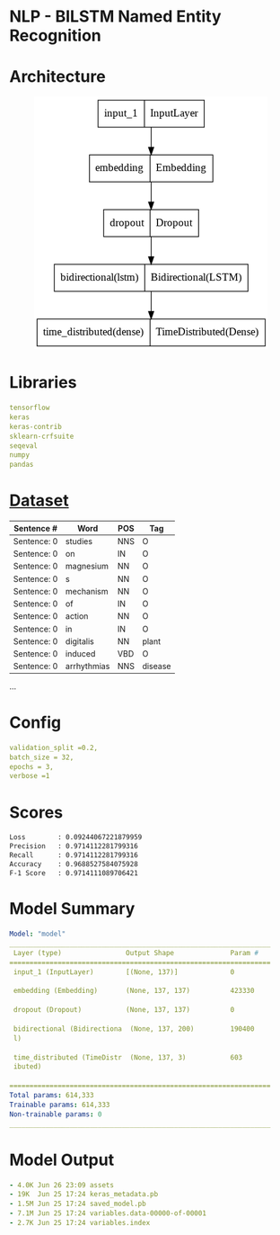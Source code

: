 # NLP - BILSTM Named Entity Recognition

# Architecture

<center><img src="model.png"></center>

# Libraries

```yaml
tensorflow
keras
keras-contrib
sklearn-crfsuite
seqeval
numpy
pandas
```

# [Dataset](input/ner_dataset.csv)

| Sentence #  | Word        | POS | Tag     |
| ----------- | ----------- | --- | ------- |
| Sentence: 0 | studies     | NNS | O       |
| Sentence: 0 | on          | IN  | O       |
| Sentence: 0 | magnesium   | NN  | O       |
| Sentence: 0 | s           | NN  | O       |
| Sentence: 0 | mechanism   | NN  | O       |
| Sentence: 0 | of          | IN  | O       |
| Sentence: 0 | action      | NN  | O       |
| Sentence: 0 | in          | IN  | O       |
| Sentence: 0 | digitalis   | NN  | plant   |
| Sentence: 0 | induced     | VBD | O       |
| Sentence: 0 | arrhythmias | NNS | disease |
...

# Config

```yaml
validation_split =0.2,
batch_size = 32,
epochs = 3,
verbose =1
```

# Scores

```
Loss        : 0.09244067221879959
Precision   : 0.9714112281799316
Recall      : 0.9714112281799316
Accuracy    : 0.9688527584075928
F-1 Score   : 0.9714111089706421
```
# Model Summary

```yaml
Model: "model"
_________________________________________________________________
 Layer (type)                Output Shape              Param #   
=================================================================
 input_1 (InputLayer)        [(None, 137)]             0         
                                                                 
 embedding (Embedding)       (None, 137, 137)          423330    
                                                                 
 dropout (Dropout)           (None, 137, 137)          0         
                                                                 
 bidirectional (Bidirectiona  (None, 137, 200)         190400    
 l)                                                              
                                                                 
 time_distributed (TimeDistr  (None, 137, 3)           603       
 ibuted)                                                         
                                                                 
=================================================================
Total params: 614,333
Trainable params: 614,333
Non-trainable params: 0
_________________________________________________________________
```

# Model Output

```yaml
- 4.0K Jun 26 23:09 assets
- 19K  Jun 25 17:24 keras_metadata.pb
- 1.5M Jun 25 17:24 saved_model.pb
- 7.1M Jun 25 17:24 variables.data-00000-of-00001        
- 2.7K Jun 25 17:24 variables.index
```
